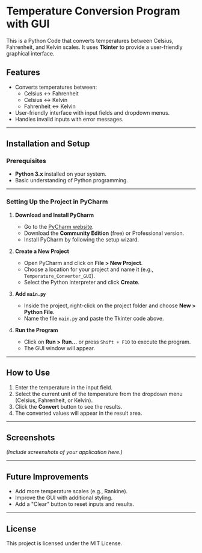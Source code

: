 # Temperature Conversion Program with GUI

This is a Python Code that converts temperatures between Celsius, Fahrenheit, and Kelvin scales. It uses **Tkinter** to provide a user-friendly graphical interface.

## Features
- Converts temperatures between:
  - Celsius ↔ Fahrenheit
  - Celsius ↔ Kelvin
  - Fahrenheit ↔ Kelvin
- User-friendly interface with input fields and dropdown menus.
- Handles invalid inputs with error messages.

---

## Installation and Setup

### Prerequisites
- **Python 3.x** installed on your system.
- Basic understanding of Python programming.

---

### Setting Up the Project in PyCharm

1. **Download and Install PyCharm**
   - Go to the [PyCharm website](https://www.jetbrains.com/pycharm/).
   - Download the **Community Edition** (free) or Professional version.
   - Install PyCharm by following the setup wizard.

2. **Create a New Project**
   - Open PyCharm and click on **File > New Project**.
   - Choose a location for your project and name it (e.g., `Temperature_Converter_GUI`).
   - Select the Python interpreter and click **Create**.

3. **Add `main.py`**
   - Inside the project, right-click on the project folder and choose **New > Python File**.
   - Name the file `main.py` and paste the Tkinter code above.

4. **Run the Program**
   - Click on **Run > Run...** or press `Shift + F10` to execute the program.
   - The GUI window will appear.

---

## How to Use
1. Enter the temperature in the input field.
2. Select the current unit of the temperature from the dropdown menu (Celsius, Fahrenheit, or Kelvin).
3. Click the **Convert** button to see the results.
4. The converted values will appear in the result area.

---

## Screenshots
_(Include screenshots of your application here.)_

---

## Future Improvements
- Add more temperature scales (e.g., Rankine).
- Improve the GUI with additional styling.
- Add a "Clear" button to reset inputs and results.

---

## License
This project is licensed under the MIT License.
